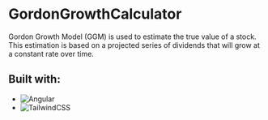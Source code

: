 # GordonGrowthCalculator

Gordon Growth Model (GGM) is used to estimate the true value of a stock. This estimation is based on a projected series of dividends that will grow at a constant rate over time.


## Built with: 

* ![Angular](https://img.shields.io/badge/angular-%23DD0031.svg?style=for-the-badge&logo=angular&logoColor=white)
* ![TailwindCSS](https://img.shields.io/badge/tailwindcss-%2338B2AC.svg?style=for-the-badge&logo=tailwind-css&logoColor=white)
